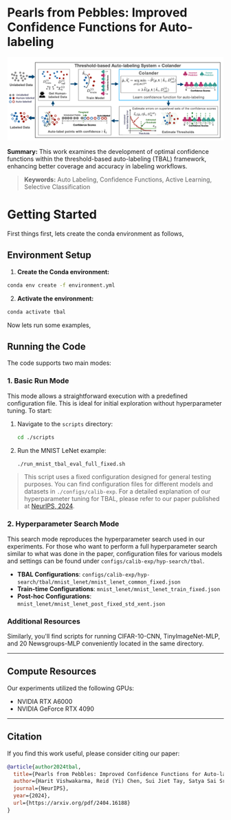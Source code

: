 # Pearls from Pebbles: Improved Confidence Functions for Auto-labeling 

![alt text](figs/tbal-colander-workflow.png)

**Summary:** This work examines the development of optimal confidence functions within the threshold-based auto-labeling (TBAL) framework, enhancing better coverage and accuracy in labeling workflows.

> **Keywords:** Auto Labeling, Confidence Functions, Active Learning, Selective Classification

# Getting Started 
First things first, lets create the conda environment as follows,

## Environment Setup

1. **Create the Conda environment:**

```bash
conda env create -f environment.yml
```

2. **Activate the environment:**

```bash
conda activate tbal
```

Now lets run some examples,

## Running the Code

The code supports two main modes:

### 1. **Basic Run Mode**

This mode allows a straightforward execution with a predefined configuration file. This is ideal for initial exploration without hyperparameter tuning. To start:

   1. Navigate to the `scripts` directory:
      ```bash
      cd ./scripts
      ```
   2. Run the MNIST LeNet example:
      ```bash
      ./run_mnist_tbal_eval_full_fixed.sh
      ```
> This script uses a fixed configuration designed for general testing purposes. You can find configuration files for different models and datasets in `./configs/calib-exp`. For a detailed explanation of our hyperparameter tuning for TBAL, please refer to our paper published at [NeurIPS, 2024](https://arxiv.org/pdf/2404.16188).

### 2. **Hyperparameter Search Mode**

This search mode reproduces the hyperparameter search used in our experiments. For those who want to perform a full hyperparameter search similar to what was done in the paper, configuration files for various models and settings can be found under `configs/calib-exp/hyp-search/tbal`.

   - **TBAL Configurations**: `configs/calib-exp/hyp-search/tbal/mnist_lenet/mnist_lenet_common_fixed.json`
   - **Train-time Configurations**: `mnist_lenet/mnist_lenet_train_fixed.json`
   - **Post-hoc Configurations**: `mnist_lenet/mnist_lenet_post_fixed_std_xent.json`

### Additional Resources

Similarly, you'll find scripts for running CIFAR-10-CNN, TinyImageNet-MLP, and 20 Newsgroups-MLP conveniently located in the same directory.

---

## Compute Resources

Our experiments utilized the following GPUs:
- NVIDIA RTX A6000
- NVIDIA GeForce RTX 4090

--- 

## Citation

If you find this work useful, please consider citing our paper:

```bibtex
@article{author2024tbal,
  title={Pearls from Pebbles: Improved Confidence Functions for Auto-labeling},
  author={Harit Vishwakarma, Reid (Yi) Chen, Sui Jiet Tay, Satya Sai Srinath Namburi, Frederic Sala, Ramya Korlakai Vinayak},
  journal={NeurIPS},
  year={2024},
  url={https://arxiv.org/pdf/2404.16188}
}
